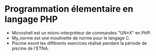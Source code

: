 <h1>Programmation élementaire en langage PHP</h1>
<ul>
<li>Microshell est un micro-interpréteur de commandes "UN*X" en PHP.</li>
<li>My_norme est une moulinette de norme pour le langage C.</li>
<li>Piscine esont les différents exercices réalisé pendant la période de piscine de l'ETNA.</li>
</ul>
